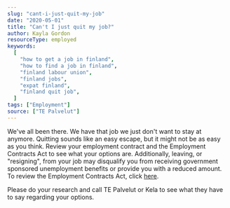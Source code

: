 ```yaml
---
slug: "cant-i-just-quit-my-job"
date: "2020-05-01"
title: "Can't I just quit my job?"
author: Kayla Gordon
resourceType: employed
keywords:
  [
    "how to get a job in finland",
    "how to find a job in finland",
    "finland labour union",
    "finland jobs",
    "expat finland",
    "finland quit job",
  ]
tags: ["Employment"]
source: ["TE Palvelut"]
---
```


We've all been there. We have that job we just don't want to stay at anymore. Quitting sounds like an easy escape, but it might not be as easy as you think. Review your employment contract and the Employment Contracts Act to see what your options are. Additionally, leaving, or "resigning", from your job may disqualify you from receiving government sponsored unemployment benefits or provide you with a reduced amount. To review the Employment Contracts Act, click [here](http://www.finlex.fi/en/laki/kaannokset/2001/en20010055.pdf).

Please do your research and call TE Palvelut or Kela to see what they have to say regarding your options.
